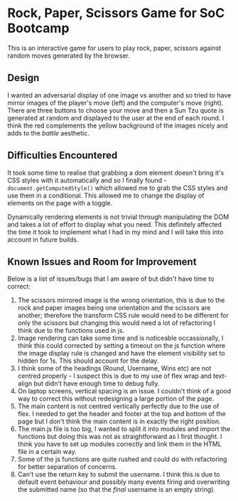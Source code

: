 # Rock, Paper, Scissors Game for SoC Bootcamp

This is an interactive game for users to play rock, paper, scissors against random moves generated by the browser.

## Design

I wanted an adversarial display of one image vs another and so tried to have mirror images of the player's move (left) and the computer's move (right). There are three buttons to choose your move and then a Sun Tzu quote is generated at random and displayed to the user at the end of each round. I think the red complements the yellow background of the images nicely and adds to the _battle_ aesthetic.

## Difficulties Encountered

It took some time to realise that grabbing a dom element doesn't bring it's CSS styles with it automatically and so I finally found - `document.getComputedStyle()` which allowed me to grab the CSS styles and use them in a conditional. This allowed me to change the display of elements on the page with a toggle.

Dynamically rendering elements is not trivial through manipulating the DOM and takes a lot of effort to display what you need. This definitely affected the time it took to implement what I had in my mind and I will take this into account in future builds.

## Known Issues and Room for Improvement

Below is a list of issues/bugs that I am aware of but didn't have time to correct:

1. The scissors mirrored image is the wrong orientation, this is due to the rock and paper images being one orientation and the scissors are another; therefore the transform CSS rule would need to be different for only the scissors but changing this would need a lot of refactoring I think due to the functions used in js.
2. Image rendering can take some time and is noticeable occassionally, I think this could corrected by setting a timeout on the js function where the image display rule is changed and have the element visibility set to hidden for 1s. This should account for the delay.
3. I think some of the headings (Round, Username, Wins etc) are not centred properly - I suspect this is due to my use of flex wrap and text-align but didn't have enough time to debug fully.
4. On laptop screens, vertical spacing is an issue. I couldn't think of a good way to correct this without redesigning a large portion of the page.
5. The main content is not centred vertically perfectly due to the use of flex. I needed to get the header and footer at the top and bottom of the page but I don't think the main content is in exactly the right position.
6. The main.js file is too big, I wanted to split it into modules and import the functions but doing this was not as straightforward as I first thought. I think you have to set up modules correctly and link them in the HTML file in a certain way.
7. Some of the js functions are quite rushed and could do with refactoring for better separation of concerns.
8. Can't use the return key to submit the username. I think this is due to default event behaviour and possibly many events firing and overwriting the submitted name (so that the _final_ username is an empty string).
